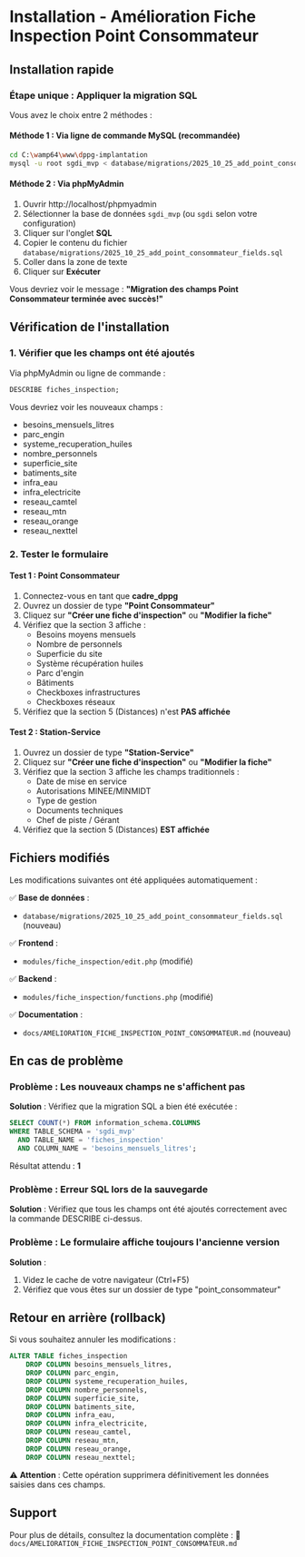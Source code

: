 # Installation - Amélioration Fiche Inspection Point Consommateur

## Installation rapide

### Étape unique : Appliquer la migration SQL

Vous avez le choix entre 2 méthodes :

#### Méthode 1 : Via ligne de commande MySQL (recommandée)
```bash
cd C:\wamp64\www\dppg-implantation
mysql -u root sgdi_mvp < database/migrations/2025_10_25_add_point_consommateur_fields.sql
```

#### Méthode 2 : Via phpMyAdmin
1. Ouvrir http://localhost/phpmyadmin
2. Sélectionner la base de données `sgdi_mvp` (ou `sgdi` selon votre configuration)
3. Cliquer sur l'onglet **SQL**
4. Copier le contenu du fichier `database/migrations/2025_10_25_add_point_consommateur_fields.sql`
5. Coller dans la zone de texte
6. Cliquer sur **Exécuter**

Vous devriez voir le message : **"Migration des champs Point Consommateur terminée avec succès!"**

## Vérification de l'installation

### 1. Vérifier que les champs ont été ajoutés
Via phpMyAdmin ou ligne de commande :
```sql
DESCRIBE fiches_inspection;
```

Vous devriez voir les nouveaux champs :
- besoins_mensuels_litres
- parc_engin
- systeme_recuperation_huiles
- nombre_personnels
- superficie_site
- batiments_site
- infra_eau
- infra_electricite
- reseau_camtel
- reseau_mtn
- reseau_orange
- reseau_nexttel

### 2. Tester le formulaire

#### Test 1 : Point Consommateur
1. Connectez-vous en tant que **cadre_dppg**
2. Ouvrez un dossier de type **"Point Consommateur"**
3. Cliquez sur **"Créer une fiche d'inspection"** ou **"Modifier la fiche"**
4. Vérifiez que la section 3 affiche :
   - Besoins moyens mensuels
   - Nombre de personnels
   - Superficie du site
   - Système récupération huiles
   - Parc d'engin
   - Bâtiments
   - Checkboxes infrastructures
   - Checkboxes réseaux
5. Vérifiez que la section 5 (Distances) n'est **PAS affichée**

#### Test 2 : Station-Service
1. Ouvrez un dossier de type **"Station-Service"**
2. Cliquez sur **"Créer une fiche d'inspection"** ou **"Modifier la fiche"**
3. Vérifiez que la section 3 affiche les champs traditionnels :
   - Date de mise en service
   - Autorisations MINEE/MINMIDT
   - Type de gestion
   - Documents techniques
   - Chef de piste / Gérant
4. Vérifiez que la section 5 (Distances) **EST affichée**

## Fichiers modifiés

Les modifications suivantes ont été appliquées automatiquement :

✅ **Base de données** :
- `database/migrations/2025_10_25_add_point_consommateur_fields.sql` (nouveau)

✅ **Frontend** :
- `modules/fiche_inspection/edit.php` (modifié)

✅ **Backend** :
- `modules/fiche_inspection/functions.php` (modifié)

✅ **Documentation** :
- `docs/AMELIORATION_FICHE_INSPECTION_POINT_CONSOMMATEUR.md` (nouveau)

## En cas de problème

### Problème : Les nouveaux champs ne s'affichent pas
**Solution** : Vérifiez que la migration SQL a bien été exécutée :
```sql
SELECT COUNT(*) FROM information_schema.COLUMNS
WHERE TABLE_SCHEMA = 'sgdi_mvp'
  AND TABLE_NAME = 'fiches_inspection'
  AND COLUMN_NAME = 'besoins_mensuels_litres';
```
Résultat attendu : **1**

### Problème : Erreur SQL lors de la sauvegarde
**Solution** : Vérifiez que tous les champs ont été ajoutés correctement avec la commande DESCRIBE ci-dessus.

### Problème : Le formulaire affiche toujours l'ancienne version
**Solution** :
1. Videz le cache de votre navigateur (Ctrl+F5)
2. Vérifiez que vous êtes sur un dossier de type "point_consommateur"

## Retour en arrière (rollback)

Si vous souhaitez annuler les modifications :
```sql
ALTER TABLE fiches_inspection
    DROP COLUMN besoins_mensuels_litres,
    DROP COLUMN parc_engin,
    DROP COLUMN systeme_recuperation_huiles,
    DROP COLUMN nombre_personnels,
    DROP COLUMN superficie_site,
    DROP COLUMN batiments_site,
    DROP COLUMN infra_eau,
    DROP COLUMN infra_electricite,
    DROP COLUMN reseau_camtel,
    DROP COLUMN reseau_mtn,
    DROP COLUMN reseau_orange,
    DROP COLUMN reseau_nexttel;
```

⚠️ **Attention** : Cette opération supprimera définitivement les données saisies dans ces champs.

## Support

Pour plus de détails, consultez la documentation complète :
📄 `docs/AMELIORATION_FICHE_INSPECTION_POINT_CONSOMMATEUR.md`
